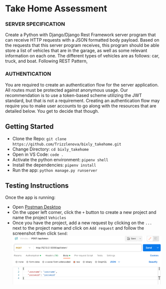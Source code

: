 # Take Home Assessment

### SERVER SPECIFICATION
Create a Python with Django/Django Rest Framework server program that can receive HTTP
requests with a JSON formatted body payload. Based on the requests that this server program
receives, this program should be able store a list of vehicles that are in the garage, as well as
some relevant information on each one. The different types of vehicles are as follows: car, truck,
and boat.
Following REST Pattern,

### AUTHENTICATION
You are required to create an authentication flow for the server application.
All routes must be protected against anonymous usage.
Our recommendation is to use a token-based scheme utilizing the JWT standard, but that is not
a requirement. Creating an authentication flow may require you to make user accounts to go
along with the resources that are detailed below. You get to decide that though.

## Getting Started
- Clone the Repo: `git clone https://github.com/Trizzlenova/bixly_takehome.git`
- Change Directory: `cd bixly_takehome`
- Open in VS Code: `code .`
- Activate the python environment: `pipenv shell`
- Install the dependencies: `pipenv install`
- Run the app: `python manage.py runserver`

## Testing Instructions
Once the app is running:
- Open [Postman Desktop](https://www.postman.com/downloads/)
- On the upper left corner, click the `+` button to create a new project and name the project `Vehicles`
- Once you have the project, add a new request by clicking on the `...` next to the project name and click on `Add request` and follow the screenshot then click `Send`: ![postmanLogin](assets/postman_user_login.png)
